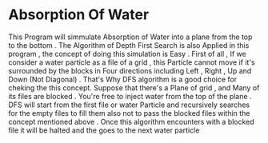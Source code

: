 # Absorption Of Water
This Program will simmulate Absorption of Water into a plane from the top to the bottom .
The Algorithm of Depth First Search is also Applied in this program , the concept of doing this simulation is Easy .
First of all , If we consider a water particle as a file of a grid , this Particle cannot move if it's surrounded by the blocks in Four directions
including Left , Right , Up and Down (Not Diagonal) . That's Why DFS algorithm is a good choice for cheking the this concept. Suppose that 
there's a Plane of grid , and Many of its files are blocked . You're free to inject water from the top of the plane . DFS will start from the 
first file or water Particle and recursively searches for the empty files to fill them also not to pass the blocked files 
within the concept mentioned above . Once this algorithm encounters with a blocked file it will be halted and the goes to the next water particle

